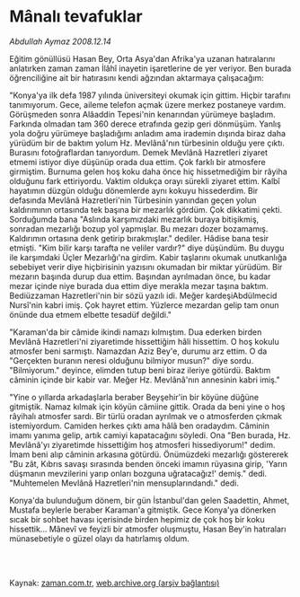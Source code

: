 # Mânalı tevafuklar

*Abdullah Aymaz 2008.12.14*

<td class="columnist-detail">
<p>Eğitim gönüllüsü Hasan Bey, Orta Asya'dan Afrika'ya uzanan hatıralarını anlatırken zaman zaman İlâhî inayetin işaretlerine de yer veriyor. Ben burada öğrenciliğine ait bir hatırasını kendi ağzından aktarmaya çalışacağım:</p>
<p>
<div id="haberMetinDiv">
<p> "Konya'ya ilk defa 1987 yılında üniversiteyi okumak için gittim. Hiçbir tarafını tanımıyorum. Gece, aileme telefon açmak üzere merkez postaneye vardım. Görüşmeden sonra Alâaddin Tepesi'nin kenarından yürümeye başladım. Farkında olmadan tam 360 derece etrafında gezip geri dönmüşüm. Yanlış yola doğru yürümeye başladığımı anladım ama irademin dışında biraz daha yürüdüm bir de baktım yolum Hz. Mevlânâ'nın türbesinin olduğu yere çıktı. Burasını fotoğraflardan tanıyordum. Demek Mevlânâ Hazretleri ziyaret etmemi istiyor diye düşünüp orada dua ettim. Çok farklı bir atmosfere girmiştim. Burnuma gelen hoş koku daha önce hiç hissetmediğim bir râyiha olduğunu fark ettiriyordu. Vaktim oldukça orayı sürekli ziyaret ettim. Kalbî hayatımın düzgün olduğu dönemlerde aynı kokuyu hissederdim. Bir defasında Mevlânâ Hazretleri'nin Türbesinin yanından geçen yolun kaldırımının ortasında tek başına bir mezarlık gördüm. Çok dikkatimi çekti. Sorduğumda bana "Aslında karşımızdaki mezarlık buraya bitişikmiş, sonradan mezarlığı bozup yol yapmışlar. Bu mezarı dozer bozamamış. Kaldırımın ortasına denk getirip bırakmışlar." dediler. Hâdise bana tesir etmişti. "Kim bilir karşı tarafta ne veliler vardır?" diye düşündüm. Bu duygu ile karşımdaki Üçler Mezarlığı'na girdim. Kabir taşlarını okumak unutkanlığa sebebiyet verir diye hiçbirisinin yazısını okumadan bir miktar yürüdüm. Bir mezarın başında durup dua ettim. Başından ayrılmadan önce, bu kadar mezar içinde niye burada dua ettim diye merakla mezar taşına baktım. Bediüzzaman Hazretleri'nin bir sözü yazılı idi. Meğer kardeşiAbdülmecid Nursî'nin kabri imiş. Çok hayret ettim. Yüzlerce mezardan gelip tam onun önünde dua etmem elbette tesadüf değildi."
<p> "Karaman'da bir câmide ikindi namazı kılmıştım. Dua ederken birden Mevlânâ Hazretleri'ni ziyaretimde hissettiğim hâli hissettim. O hoş kokulu atmosfer beni sarmıştı. Namazdan Aziz Bey'e, durumu arz ettim. O da "Gerçekten buranın neresi olduğunu bilmiyor musun?" diye sordu. "Bilmiyorum." deyince, elimden tutup beni biraz ileriye götürdü. Baktım câminin içinde bir kabir var. Meğer Hz. Mevlânâ'nın annesinin kabri imiş."
<p> "Yine o yıllarda arkadaşlarla beraber Beyşehir'in bir köyüne düğüne gitmiştik. Namaz kılmak için köyün câmiine gittik. Orada da beni yine o hoş râyihalı atmosfer sardı. Bir türlü oradan ayrılmak ve o atmosferden çıkmak istemiyordum. Camiden herkes çıktı ama hâlâ ben oradaydım. Câminin imamı yanıma gelip, artık camiyi kapatacağını söyledi. Ona "Ben burada, Hz. Mevlânâ'yı ziyaretimde hissettiğim hoş atmosferi hissediyorum!" dedim. İmam beni alıp câminin arkasına götürdü. Önümüzdeki mezarlığı göstererek "Bu zât, Kıbrıs savaşı sırasında benden önceki imamın rüyasına girip, 'Yarın düşmanın mevzilerini yarıp onları bozguna uğratacağız!' demiş." dedi. "Muhtemelen Mevlânâ Hazretleri'nin mensuplarındandı." dedi. 
<p> Konya'da bulunduğum dönem, bir gün İstanbul'dan gelen Saadettin, Ahmet, Mustafa beylerle beraber Karaman'a gitmiştik. Gece Konya'ya dönerken sıcak bir sohbet havası içerisinde birden hepimiz de çok hoş bir koku hissettik... Mânevî ve feyizli bir atmosfer oluşmuştu, Hasan Bey'in hatıraları münasebetiyle o güzel olayı da hatırlamış oldum.</p></p></p></p></div>
</p>


<p><br>
		 </br></p></td>

Kaynak: [zaman.com.tr](http://zaman.com.tr/yazar.do?yazino=770116), [web.archive.org (arşiv bağlantısı)](http://web.archive.org/web/20111122215201/http://www.zaman.com.tr:80/yazar.do?yazino=770116)
